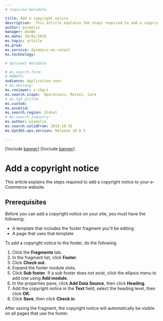```yaml
---
# required metadata

title: Add a copyright notice
description:  This article explains the steps required to add a copyright notice to your e-Commerce website.
author: psimolin
manager: AnnBe
ms.date: 10/01/2019
ms.topic: article
ms.prod: 
ms.service: dynamics-ax-retail
ms.technology: 

# optional metadata

# ms.search.form: 
# ROBOTS: 
audience: Application user
# ms.devlang: 
ms.reviewer: v-chgri
ms.search.scope:  Operations, Retail, Core
# ms.tgt_pltfrm: 
ms.custom: 
ms.assetid: 
ms.search.region: Global
# ms.search.industry: 
ms.author: psimolin
ms.search.validFrom: 2019-10-31
ms.dyn365.ops.version: Release 10.0.5

---
```


[!include [banner](../includes/preview-banner.md)]
[!include [banner](../includes/banner.md)]

# Add a copyright notice

This article explains the steps required to add a copyright notice to your e-Commerce website.

## Prerequisites
Before you can add a copyright notice on your site, you must have the following:

- A template that includes the footer fragment you'll be editing
- A page that uses that template

To add a copyright notice to the footer, do the following.

1. Click the **Fragments** tab.
1. In the fragment list, click **Footer**. 
1. Click **Check out**.
1. Expand the footer module slots.
1. Click **Sub footer**. If a sub footer does not exist, click the ellipsis menu to add one using **Add module**.
1. In the properties pane, click **Add Data Source**, then click **Heading**.
1. Add the copyright notice in the **Text** field, select the heading level, then click **OK**.
1. Click **Save**, then click **Check in**.

After saving the fragment, the copyright notice will automatically be visible on all pages that use the footer.


